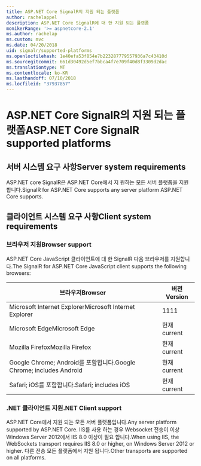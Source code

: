 ```yaml
---
title: ASP.NET Core SignalR의 지원 되는 플랫폼
author: rachelappel
description: ASP.NET Core SignalR에 대 한 지원 되는 플랫폼
monikerRange: '>= aspnetcore-2.1'
ms.author: rachelap
ms.custom: mvc
ms.date: 04/20/2018
uid: signalr/supported-platforms
ms.openlocfilehash: 1e40efa53f854e7b223287779557936a7c43410d
ms.sourcegitcommit: 661d30492d5ef7bbca4f7e709f40d8f3309d2dac
ms.translationtype: MT
ms.contentlocale: ko-KR
ms.lasthandoff: 07/10/2018
ms.locfileid: "37937857"
---
```

# <a name="aspnet-core-signalr-supported-platforms"></a><span data-ttu-id="b3e5b-103">ASP.NET Core SignalR의 지원 되는 플랫폼</span><span class="sxs-lookup"><span data-stu-id="b3e5b-103">ASP.NET Core SignalR supported platforms</span></span>

## <a name="server-system-requirements"></a><span data-ttu-id="b3e5b-104">서버 시스템 요구 사항</span><span class="sxs-lookup"><span data-stu-id="b3e5b-104">Server system requirements</span></span>

<span data-ttu-id="b3e5b-105">ASP.NET core SignalR은 ASP.NET Core에서 지 원하는 모든 서버 플랫폼을 지원 합니다.</span><span class="sxs-lookup"><span data-stu-id="b3e5b-105">SignalR for ASP.NET Core supports any server platform ASP.NET Core supports.</span></span>

## <a name="client-system-requirements"></a><span data-ttu-id="b3e5b-106">클라이언트 시스템 요구 사항</span><span class="sxs-lookup"><span data-stu-id="b3e5b-106">Client system requirements</span></span>

### <a name="browser-support"></a><span data-ttu-id="b3e5b-107">브라우저 지원</span><span class="sxs-lookup"><span data-stu-id="b3e5b-107">Browser support</span></span>

<span data-ttu-id="b3e5b-108">ASP.NET Core JavaScript 클라이언트에 대 한 SignalR 다음 브라우저를 지원합니다.</span><span class="sxs-lookup"><span data-stu-id="b3e5b-108">The SignalR for ASP.NET Core JavaScript client supports the following browsers:</span></span>

| <span data-ttu-id="b3e5b-109">브라우저</span><span class="sxs-lookup"><span data-stu-id="b3e5b-109">Browser</span></span> | <span data-ttu-id="b3e5b-110">버전</span><span class="sxs-lookup"><span data-stu-id="b3e5b-110">Version</span></span> |
| ------- | ------- |
| <span data-ttu-id="b3e5b-111">Microsoft Internet Explorer</span><span class="sxs-lookup"><span data-stu-id="b3e5b-111">Microsoft Internet Explorer</span></span> | <span data-ttu-id="b3e5b-112">11</span><span class="sxs-lookup"><span data-stu-id="b3e5b-112">11</span></span> |
| <span data-ttu-id="b3e5b-113">Microsoft Edge</span><span class="sxs-lookup"><span data-stu-id="b3e5b-113">Microsoft Edge</span></span> | <span data-ttu-id="b3e5b-114">현재</span><span class="sxs-lookup"><span data-stu-id="b3e5b-114">current</span></span> |
| <span data-ttu-id="b3e5b-115">Mozilla Firefox</span><span class="sxs-lookup"><span data-stu-id="b3e5b-115">Mozilla Firefox</span></span> | <span data-ttu-id="b3e5b-116">현재</span><span class="sxs-lookup"><span data-stu-id="b3e5b-116">current</span></span> |
| <span data-ttu-id="b3e5b-117">Google Chrome; Android를 포함합니다.</span><span class="sxs-lookup"><span data-stu-id="b3e5b-117">Google Chrome; includes Android</span></span> | <span data-ttu-id="b3e5b-118">현재</span><span class="sxs-lookup"><span data-stu-id="b3e5b-118">current</span></span> |
| <span data-ttu-id="b3e5b-119">Safari; iOS를 포함합니다.</span><span class="sxs-lookup"><span data-stu-id="b3e5b-119">Safari; includes iOS</span></span> | <span data-ttu-id="b3e5b-120">현재</span><span class="sxs-lookup"><span data-stu-id="b3e5b-120">current</span></span> |
 
### <a name="net-client-support"></a><span data-ttu-id="b3e5b-121">.NET 클라이언트 지원</span><span class="sxs-lookup"><span data-stu-id="b3e5b-121">.NET Client support</span></span>

<span data-ttu-id="b3e5b-122">ASP.NET Core에서 지원 되는 모든 서버 플랫폼입니다.</span><span class="sxs-lookup"><span data-stu-id="b3e5b-122">Any server platform supported by ASP.NET Core.</span></span> <span data-ttu-id="b3e5b-123">IIS를 사용 하는 경우 Websocket 전송이 이상 Windows Server 2012에서 IIS 8.0 이상이 필요 합니다.</span><span class="sxs-lookup"><span data-stu-id="b3e5b-123">When using IIS, the WebSockets transport requires IIS 8.0 or higher, on Windows Server 2012 or higher.</span></span> <span data-ttu-id="b3e5b-124">다른 전송 모든 플랫폼에서 지원 됩니다.</span><span class="sxs-lookup"><span data-stu-id="b3e5b-124">Other transports are supported on all platforms.</span></span>
